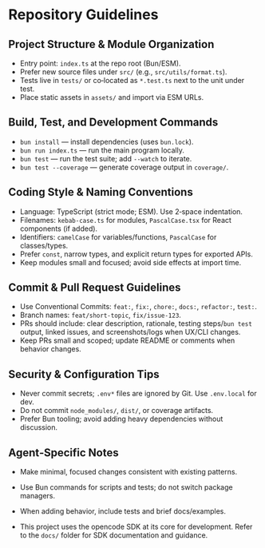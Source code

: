 # Repository Guidelines

## Project Structure & Module Organization

- Entry point: `index.ts` at the repo root (Bun/ESM).
- Prefer new source files under `src/` (e.g., `src/utils/format.ts`).
- Tests live in `tests/` or co‑located as `*.test.ts` next to the unit under test.
- Place static assets in `assets/` and import via ESM URLs.

## Build, Test, and Development Commands

- `bun install` — install dependencies (uses `bun.lock`).
- `bun run index.ts` — run the main program locally.
- `bun test` — run the test suite; add `--watch` to iterate.
- `bun test --coverage` — generate coverage output in `coverage/`.

## Coding Style & Naming Conventions

- Language: TypeScript (strict mode; ESM). Use 2‑space indentation.
- Filenames: `kebab-case.ts` for modules, `PascalCase.tsx` for React components (if added).
- Identifiers: `camelCase` for variables/functions, `PascalCase` for classes/types.
- Prefer `const`, narrow types, and explicit return types for exported APIs.
- Keep modules small and focused; avoid side effects at import time.

## Commit & Pull Request Guidelines

- Use Conventional Commits: `feat:`, `fix:`, `chore:`, `docs:`, `refactor:`, `test:`.
- Branch names: `feat/short-topic`, `fix/issue-123`.
- PRs should include: clear description, rationale, testing steps/`bun test` output, linked issues, and screenshots/logs when UX/CLI changes.
- Keep PRs small and scoped; update README or comments when behavior changes.

## Security & Configuration Tips

- Never commit secrets; `.env*` files are ignored by Git. Use `.env.local` for dev.
- Do not commit `node_modules/`, `dist/`, or coverage artifacts.
- Prefer Bun tooling; avoid adding heavy dependencies without discussion.

## Agent‑Specific Notes

- Make minimal, focused changes consistent with existing patterns.
- Use Bun commands for scripts and tests; do not switch package managers.
- When adding behavior, include tests and brief docs/examples.

- This project uses the opencode SDK at its core for development. Refer to the `docs/` folder for SDK documentation and guidance.
